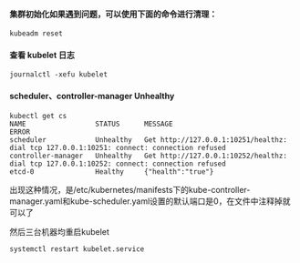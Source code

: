 #### 集群初始化如果遇到问题，可以使用下面的命令进行清理：
```
kubeadm reset
```

#### 查看 kubelet 日志
```
journalctl -xefu kubelet
```

#### scheduler、controller-manager  Unhealthy
```
kubectl get cs
NAME                 STATUS      MESSAGE                                                                                     ERROR
scheduler            Unhealthy   Get http://127.0.0.1:10251/healthz: dial tcp 127.0.0.1:10251: connect: connection refused
controller-manager   Unhealthy   Get http://127.0.0.1:10252/healthz: dial tcp 127.0.0.1:10252: connect: connection refused
etcd-0               Healthy     {"health":"true"}
```
出现这种情况，是/etc/kubernetes/manifests下的kube-controller-manager.yaml和kube-scheduler.yaml设置的默认端口是0，在文件中注释掉就可以了

然后三台机器均重启kubelet
```
systemctl restart kubelet.service
```